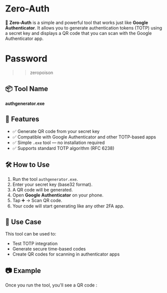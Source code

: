 # Zero-Auth

🔐 **Zero-Auth** is a simple and powerful tool that works just like **Google Authenticator**. It allows you to generate authentication tokens (TOTP) using a secret key and displays a QR code that you can scan with the Google Authenticator app.

#  Password
>> zeropoison

## 📦 Tool Name
**authgenerator.exe**

## 🚀 Features

- ✅ Generate QR code from your secret key
- ✅ Compatible with Google Authenticator and other TOTP-based apps
- ✅ Simple `.exe` tool — no installation required
- ✅ Supports standard TOTP algorithm (RFC 6238)

## 🛠️ How to Use

1. Run the tool `authgenerator.exe`.
2. Enter your secret key (base32 format).
3. A QR code will be generated.
4. Open **Google Authenticator** on your phone.
5. Tap ➕ → Scan QR code.
6. Your code will start generating like any other 2FA app.

## 🔐 Use Case

This tool can be used to:

- Test TOTP integration
- Generate secure time-based codes
- Create QR codes for scanning in authenticator apps

## 📷 Example

Once you run the tool, you'll see a QR code :
